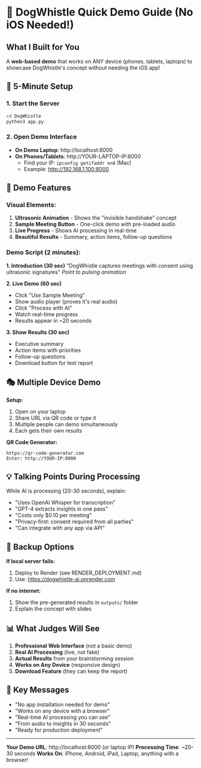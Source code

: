 # 🚀 DogWhistle Quick Demo Guide (No iOS Needed!)

## What I Built for You

A **web-based demo** that works on ANY device (phones, tablets, laptops) to showcase DogWhistle's concept without needing the iOS app!

## 🎯 5-Minute Setup

### 1. Start the Server
```bash
cd DogWhistle
python3 app.py
```

### 2. Open Demo Interface
- **On Demo Laptop**: http://localhost:8000
- **On Phones/Tablets**: http://YOUR-LAPTOP-IP:8000
  - Find your IP: `ipconfig getifaddr en0` (Mac)
  - Example: http://192.168.1.100:8000

## 📱 Demo Features

### Visual Elements:
1. **Ultrasonic Animation** - Shows the "invisible handshake" concept
2. **Sample Meeting Button** - One-click demo with pre-loaded audio
3. **Live Progress** - Shows AI processing in real-time
4. **Beautiful Results** - Summary, action items, follow-up questions

### Demo Script (2 minutes):

**1. Introduction (30 sec)**
"DogWhistle captures meetings with consent using ultrasonic signatures"
*Point to pulsing animation*

**2. Live Demo (60 sec)**
- Click "Use Sample Meeting"
- Show audio player (proves it's real audio)
- Click "Process with AI"
- Watch real-time progress
- Results appear in ~20 seconds

**3. Show Results (30 sec)**
- Executive summary
- Action items with priorities
- Follow-up questions
- Download button for text report

## 🎭 Multiple Device Demo

**Setup:**
1. Open on your laptop
2. Share URL via QR code or type it
3. Multiple people can demo simultaneously
4. Each gets their own results

**QR Code Generator:**
```
https://qr-code-generator.com
Enter: http://YOUR-IP:8000
```

## 💡 Talking Points During Processing

While AI is processing (20-30 seconds), explain:

- "Uses OpenAI Whisper for transcription"
- "GPT-4 extracts insights in one pass"
- "Costs only $0.10 per meeting"
- "Privacy-first: consent required from all parties"
- "Can integrate with any app via API"

## 🚨 Backup Options

**If local server fails:**
1. Deploy to Render (see RENDER_DEPLOYMENT.md)
2. Use: https://dogwhistle-ai.onrender.com

**If no internet:**
1. Show the pre-generated results in `outputs/` folder
2. Explain the concept with slides

## 📊 What Judges Will See

1. **Professional Web Interface** (not a basic demo)
2. **Real AI Processing** (live, not fake)
3. **Actual Results** from your brainstorming session
4. **Works on Any Device** (responsive design)
5. **Download Feature** (they can keep the report)

## 🎯 Key Messages

- "No app installation needed for demo"
- "Works on any device with a browser"
- "Real-time AI processing you can see"
- "From audio to insights in 30 seconds"
- "Ready for production deployment"

---

**Your Demo URL**: http://localhost:8000 (or laptop IP)
**Processing Time**: ~20-30 seconds
**Works On**: iPhone, Android, iPad, Laptop, anything with a browser!